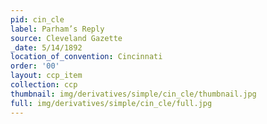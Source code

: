 ```yaml
---
pid: cin_cle
label: Parham’s Reply
source: Cleveland Gazette
_date: 5/14/1892
location_of_convention: Cincinnati
order: '00'
layout: ccp_item
collection: ccp
thumbnail: img/derivatives/simple/cin_cle/thumbnail.jpg
full: img/derivatives/simple/cin_cle/full.jpg
---
```

